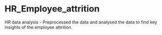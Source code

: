 # HR_Employee_attrition
HR data analysis - Preprocessed the data and analysed the data to find key insights of the employee attrition.
